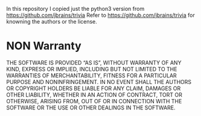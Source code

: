 In this repository I copied just the python3 version from https://github.com/jbrains/trivia
Refer to https://github.com/jbrains/trivia for knowning the authors or the license.


NON Warranty
============
THE SOFTWARE IS PROVIDED “AS IS”, WITHOUT WARRANTY OF ANY KIND, EXPRESS OR IMPLIED, INCLUDING BUT NOT LIMITED TO THE WARRANTIES OF MERCHANTABILITY, FITNESS FOR A PARTICULAR PURPOSE AND NONINFRINGEMENT. IN NO EVENT SHALL THE AUTHORS OR COPYRIGHT HOLDERS BE LIABLE FOR ANY CLAIM, DAMAGES OR OTHER LIABILITY, WHETHER IN AN ACTION OF CONTRACT, TORT OR OTHERWISE, ARISING FROM, OUT OF OR IN CONNECTION WITH THE SOFTWARE OR THE USE OR OTHER DEALINGS IN THE SOFTWARE.